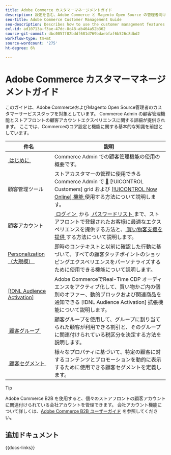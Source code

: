 ```yaml
---
title: Adobe Commerce カスタマーマネージメントガイド
description: 設定を含む、Adobe Commerce と Magento Open Source の管理者向けの顧客アカウントとセグメントについての包括的な情報。
seo-title: Adobe Commerce Customer Management Guide
seo-description: Describes how to use the customer management features in Adobe Commerce or Magento Open Source.
exl-id: ad10713a-f3ae-47dc-8c48-ab464a52b362
source-git-commit: dbc0057f02bddf681d769bdaebfaf6b526c8dbd2
workflow-type: tm+mt
source-wordcount: '275'
ht-degree: 6%

---
```



# Adobe Commerce カスタマーマネージメントガイド

このガイドは、Adobe CommerceおよびMagento Open Source管理者のカスタマーサービススタッフを対象としています。 Commerce Admin の顧客管理機能とストアフロントの顧客アカウントエクスペリエンスに関する詳細が提供されます。 ここでは、Commerceのコア設定と機能に関する基本的な知識を前提としています。

| 件名 | 説明 |
| ------- | ----------- |
| [&#x200B; はじめに &#x200B;](customers-introduction.md) | Commerce Admin での顧客管理機能の使用の概要です。 |
| 顧客管理ツール | ストアカスタマーの管理に使用できるCommerce Admin で [&#128279;](customers-all.md) [!UICONTROL Customers] grid および [[!UICONTROL Now Online] 機能 &#x200B;](now-online.md) 使用する方法について説明します。 |
| 顧客アカウント | [&#x200B; ログイン &#x200B;](login-landing-page.md) から [&#x200B; パスワードリスト &#x200B;](password-reset.md) まで、ストアフロントで登録されたお客様に最適なエクスペリエンスを提供する方法と、[&#x200B; 買い物客支援を提供 &#x200B;](login-as-customer.md) する方法について説明します。 |
| [Personalization（大規模） &#x200B;](personalize-scale.md) | 即時のコンテキストと以前に確認した行動に基づいて、すべての顧客タッチポイントのショッピングエクスペリエンスをパーソナライズするために使用できる機能について説明します。 |
| [[!DNL Audience Activation]](audience-activation.md) | Adobe CommerceでReal-Time CDP オーディエンスをアクティブ化して、買い物かご内の個別のオファー、動的ブロックおよび関連商品を通知できる [!DNL Audience Activation] 拡張機能について説明します。 |
| [&#x200B; 顧客グループ &#x200B;](customer-groups.md) | 顧客グループを使用して、グループに割り当てられた顧客が利用できる割引と、そのグループに関連付けられている税区分を決定する方法を説明します。 |
| [&#x200B; 顧客セグメント &#x200B;](customer-segments.md) | 様々なプロパティに基づいて、特定の顧客に対するコンテンツとプロモーションを動的に表示するために使用できる顧客セグメントを定義します。 |

>[!TIP]
>
>Adobe Commerce B2B を使用すると、個々のストアフロントの顧客アカウントに関連付けられている会社アカウントを管理できます。 会社アカウント機能について詳しくは、[Adobe Commerce B2B ユーザーガイド &#x200B;](../b2b/account-companies.md) を参照してください。

## 追加ドキュメント

{{docs-links}}
